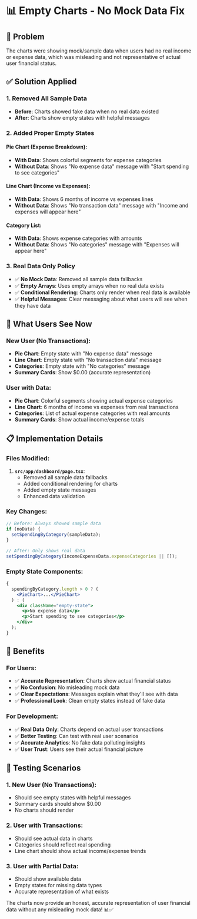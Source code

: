 # 📊 Empty Charts - No Mock Data Fix

## 🚨 Problem

The charts were showing mock/sample data when users had no real income or expense data, which was misleading and not representative of actual user financial status.

## ✅ Solution Applied

### **1. Removed All Sample Data**

- **Before**: Charts showed fake data when no real data existed
- **After**: Charts show empty states with helpful messages

### **2. Added Proper Empty States**

#### **Pie Chart (Expense Breakdown):**

- **With Data**: Shows colorful segments for expense categories
- **Without Data**: Shows "No expense data" message with "Start spending to see categories"

#### **Line Chart (Income vs Expenses):**

- **With Data**: Shows 6 months of income vs expenses lines
- **Without Data**: Shows "No transaction data" message with "Income and expenses will appear here"

#### **Category List:**

- **With Data**: Shows expense categories with amounts
- **Without Data**: Shows "No categories" message with "Expenses will appear here"

### **3. Real Data Only Policy**

- ✅ **No Mock Data**: Removed all sample data fallbacks
- ✅ **Empty Arrays**: Uses empty arrays when no real data exists
- ✅ **Conditional Rendering**: Charts only render when real data is available
- ✅ **Helpful Messages**: Clear messaging about what users will see when they have data

## 🎯 What Users See Now

### **New User (No Transactions):**

- **Pie Chart**: Empty state with "No expense data" message
- **Line Chart**: Empty state with "No transaction data" message
- **Categories**: Empty state with "No categories" message
- **Summary Cards**: Show $0.00 (accurate representation)

### **User with Data:**

- **Pie Chart**: Colorful segments showing actual expense categories
- **Line Chart**: 6 months of income vs expenses from real transactions
- **Categories**: List of actual expense categories with real amounts
- **Summary Cards**: Show actual income/expense totals

## 📋 Implementation Details

### **Files Modified:**

1. **`src/app/dashboard/page.tsx`**:
   - Removed all sample data fallbacks
   - Added conditional rendering for charts
   - Added empty state messages
   - Enhanced data validation

### **Key Changes:**

```typescript
// Before: Always showed sample data
if (noData) {
  setSpendingByCategory(sampleData);
}

// After: Only shows real data
setSpendingByCategory(incomeExpenseData.expenseCategories || []);
```

### **Empty State Components:**

```jsx
{
  spendingByCategory.length > 0 ? (
    <PieChart>...</PieChart>
  ) : (
    <div className="empty-state">
      <p>No expense data</p>
      <p>Start spending to see categories</p>
    </div>
  );
}
```

## 🎉 Benefits

### **For Users:**

- ✅ **Accurate Representation**: Charts show actual financial status
- ✅ **No Confusion**: No misleading mock data
- ✅ **Clear Expectations**: Messages explain what they'll see with data
- ✅ **Professional Look**: Clean empty states instead of fake data

### **For Development:**

- ✅ **Real Data Only**: Charts depend on actual user transactions
- ✅ **Better Testing**: Can test with real user scenarios
- ✅ **Accurate Analytics**: No fake data polluting insights
- ✅ **User Trust**: Users see their actual financial picture

## 🧪 Testing Scenarios

### **1. New User (No Transactions):**

- Should see empty states with helpful messages
- Summary cards should show $0.00
- No charts should render

### **2. User with Transactions:**

- Should see actual data in charts
- Categories should reflect real spending
- Line chart should show actual income/expense trends

### **3. User with Partial Data:**

- Should show available data
- Empty states for missing data types
- Accurate representation of what exists

The charts now provide an honest, accurate representation of user financial data without any misleading mock data! 📊✅
